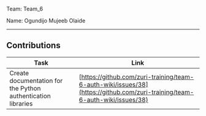 Team: Team_6

Name: Ogundijo Mujeeb Olaide

<hr />

## Contributions

| Task | Link |
|------|------|
| Create documentation for the Python authentication libraries | [https://github.com/zuri-training/team-6-auth-wiki/issues/38](https://github.com/zuri-training/team-6-auth-wiki/issues/38) |

